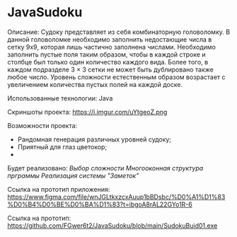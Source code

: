 # JavaSudoku

Описание: Судоку представляет из себя комбинаторную головоломку. В данной головоломке необходимо заполнить недостающие числа в сетку 9х9, которая лишь частично заполнена числами. Необходимо заполнить пустые поля таким образом, чтобы в каждой строке и столбце был только один количество каждого вида. Более того, в каждом подразделе 3 × 3 сетки не может быть дублировано также любое число. Уровень сложности естественным образом возрастает с увеличением количества пустых полей на каждой доске.

Использованные технологии:
Java

Скриншоты проекта:
https://i.imgur.com/uYtgeoZ.png

Возможности проекта:
* Рандомная генерация различных уровней судоку;
* Приятный для глаз цветокор;
* 
Будет реализовано:
*Выбор сложности*
*Многооконная структура прграммы*
*Реализация системы "Заметок"*


Ссылка на прототип приложения: https://www.figma.com/file/wnJGLtkxzcxAuup1bBDsbc/%D0%A1%D1%83%D0%B4%D0%BE%D0%BA%D1%83?t=ibgoA8rAL22GYo1R-6

Ссылка на прототип: https://github.com/FGwer6t2/JavaSudoku/blob/main/SudokuBuid01.exe
